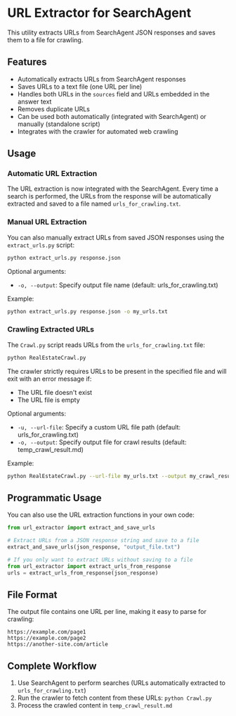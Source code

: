 # URL Extractor for SearchAgent

This utility extracts URLs from SearchAgent JSON responses and saves them to a file for crawling.

## Features

- Automatically extracts URLs from SearchAgent responses
- Saves URLs to a text file (one URL per line)
- Handles both URLs in the `sources` field and URLs embedded in the answer text
- Removes duplicate URLs
- Can be used both automatically (integrated with SearchAgent) or manually (standalone script)
- Integrates with the crawler for automated web crawling

## Usage

### Automatic URL Extraction

The URL extraction is now integrated with the SearchAgent. Every time a search is performed, the URLs from the response will be automatically extracted and saved to a file named `urls_for_crawling.txt`.

### Manual URL Extraction

You can also manually extract URLs from saved JSON responses using the `extract_urls.py` script:

```bash
python extract_urls.py response.json
```

Optional arguments:
- `-o, --output`: Specify output file name (default: urls_for_crawling.txt)

Example:
```bash
python extract_urls.py response.json -o my_urls.txt
```

### Crawling Extracted URLs

The `Crawl.py` script reads URLs from the `urls_for_crawling.txt` file:

```bash
python RealEstateCrawl.py
```

The crawler strictly requires URLs to be present in the specified file and will exit with an error message if:
- The URL file doesn't exist
- The URL file is empty

Optional arguments:
- `-u, --url-file`: Specify a custom URL file path (default: urls_for_crawling.txt)
- `-o, --output`: Specify output file for crawl results (default: temp_crawl_result.md)

Example:
```bash
python RealEstateCrawl.py --url-file my_urls.txt --output my_crawl_results.md
```

## Programmatic Usage

You can also use the URL extraction functions in your own code:

```python
from url_extractor import extract_and_save_urls

# Extract URLs from a JSON response string and save to a file
extract_and_save_urls(json_response, "output_file.txt")

# If you only want to extract URLs without saving to a file
from url_extractor import extract_urls_from_response
urls = extract_urls_from_response(json_response)
```

## File Format

The output file contains one URL per line, making it easy to parse for crawling:

```
https://example.com/page1
https://example.com/page2
https://another-site.com/article
```

## Complete Workflow

1. Use SearchAgent to perform searches (URLs automatically extracted to `urls_for_crawling.txt`)
2. Run the crawler to fetch content from these URLs: `python Crawl.py`
3. Process the crawled content in `temp_crawl_result.md` 